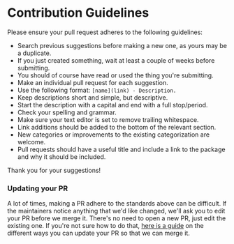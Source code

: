 # Contribution Guidelines

Please ensure your pull request adheres to the following guidelines:

- Search previous suggestions before making a new one, as yours may be a duplicate.
- If you just created something, wait at least a couple of weeks before submitting.
- You should of course have read or used the thing you're submitting.
- Make an individual pull request for each suggestion.
- Use the following format: `[name](link) - Description.`
- Keep descriptions short and simple, but descriptive.
- Start the description with a capital and end with a full stop/period.
- Check your spelling and grammar.
- Make sure your text editor is set to remove trailing whitespace.
- Link additions should be added to the bottom of the relevant section.
- New categories or improvements to the existing categorization are welcome.
- Pull requests should have a useful title and include a link to the package and why it should be included.

Thank you for your suggestions!

### Updating your PR

A lot of times, making a PR adhere to the standards above can be difficult. If the maintainers notice anything that we'd like changed, we'll ask you to edit your PR before we merge it. There's no need to open a new PR, just edit the existing one. If you're not sure how to do that, [here is a guide](https://github.com/RichardLitt/docs/blob/master/amending-a-commit-guide.md) on the different ways you can update your PR so that we can merge it.

